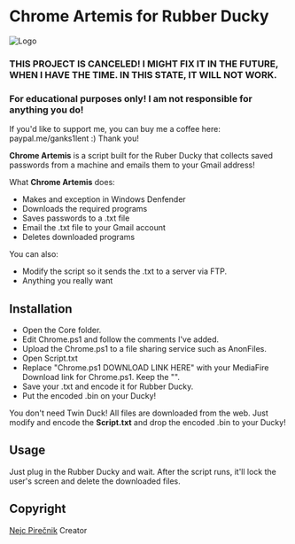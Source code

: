 # Chrome Artemis for Rubber Ducky

![Logo](https://i.imgur.com/gX6yvMH.png)

### THIS PROJECT IS CANCELED! I MIGHT FIX IT IN THE FUTURE, WHEN I HAVE THE TIME. IN THIS STATE, IT WILL NOT WORK.

### For educational purposes only! I am not responsible for anything you do!

If you'd like to support me, you can buy me a coffee here: paypal.me/ganks1lent :) Thank you!

**Chrome Artemis** is a script built for the Ruber Ducky that collects saved passwords from a machine and emails them to your Gmail address!

What **Chrome Artemis** does:

  - Makes and exception in Windows Denfender
  - Downloads the required programs
  - Saves passwords to a .txt file
  - Email the .txt file to your Gmail account
  - Deletes downloaded programs

You can also:
  - Modify the script so it sends the .txt to a server via FTP.
  - Anything you really want


## Installation

- Open the Core folder.
- Edit Chrome.ps1 and follow the comments I've added.
- Upload the Chrome.ps1 to a file sharing service such as AnonFiles.
- Open Script.txt
- Replace "Chrome.ps1 DOWNLOAD LINK HERE" with your MediaFire Download link for Chrome.ps1. Keep the "".
- Save your .txt and encode it for Rubber Ducky.
- Put the encoded .bin on your Ducky!

You don't need Twin Duck! All files are downloaded from the web. Just modify and encode the **Script.txt** and drop the encoded .bin to your Ducky!


## Usage

Just plug in the Rubber Ducky and wait. After the script runs, it'll lock the user's screen and delete the downloaded files.

## Copyright
[Nejc Pirečnik](https://github.com/nejcpirecnik) Creator
